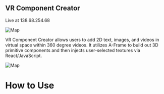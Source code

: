 ## VR Component Creator

Live at 138.68.254.68

![Map](http://imgur.com/u6gxyXp.PNG)

VR Component Creator allows users to add 2D text, images, and videos in virtual space within 360 degree videos. It utilizes A-Frame to build out 3D primitive components and then injects user-selected textures via React/JavaScript.

![Map](http://imgur.com/QK2PK6F.jpg)

# How to Use

